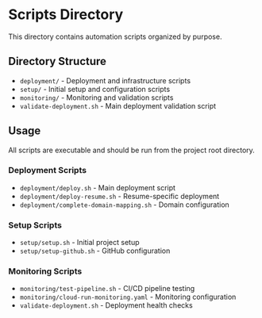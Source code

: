 # Scripts Directory

This directory contains automation scripts organized by purpose.

## Directory Structure

- `deployment/` - Deployment and infrastructure scripts
- `setup/` - Initial setup and configuration scripts  
- `monitoring/` - Monitoring and validation scripts
- `validate-deployment.sh` - Main deployment validation script

## Usage

All scripts are executable and should be run from the project root directory.

### Deployment Scripts
- `deployment/deploy.sh` - Main deployment script
- `deployment/deploy-resume.sh` - Resume-specific deployment
- `deployment/complete-domain-mapping.sh` - Domain configuration

### Setup Scripts  
- `setup/setup.sh` - Initial project setup
- `setup/setup-github.sh` - GitHub configuration

### Monitoring Scripts
- `monitoring/test-pipeline.sh` - CI/CD pipeline testing
- `monitoring/cloud-run-monitoring.yaml` - Monitoring configuration
- `validate-deployment.sh` - Deployment health checks
